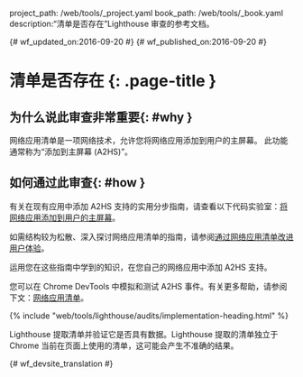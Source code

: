 project_path: /web/tools/_project.yaml
book_path: /web/tools/_book.yaml
description:“清单是否存在”Lighthouse 审查的参考文档。

{# wf_updated_on:2016-09-20 #}
{# wf_published_on:2016-09-20 #}

# 清单是否存在 {: .page-title }

## 为什么说此审查非常重要{: #why }

网络应用清单是一项网络技术，允许您将网络应用添加到用户的主屏幕。
此功能通常称为“添加到主屏幕 (A2HS)”。


## 如何通过此审查{: #how }

有关在现有应用中添加 A2HS 支持的实用分步指南，请查看以下代码实验室：[将网络应用添加到用户的主屏幕](https://codelabs.developers.google.com/codelabs/add-to-home-screen)。



如需结构较为松散、深入探讨网络应用清单的指南，请参阅[通过网络应用清单改进用户体验](/web/fundamentals/engage-and-retain/web-app-manifest)。



运用您在这些指南中学到的知识，在您自己的网络应用中添加 A2HS 支持。


您可以在 Chrome DevTools 中模拟和测试 A2HS 事件。有关更多帮助，请参阅下文：[网络应用清单](/web/tools/chrome-devtools/debug/progressive-web-apps/#manifest)。



{% include "web/tools/lighthouse/audits/implementation-heading.html" %}

Lighthouse 提取清单并验证它是否具有数据。Lighthouse 提取的清单独立于 Chrome 当前在页面上使用的清单，这可能会产生不准确的结果。




{# wf_devsite_translation #}
